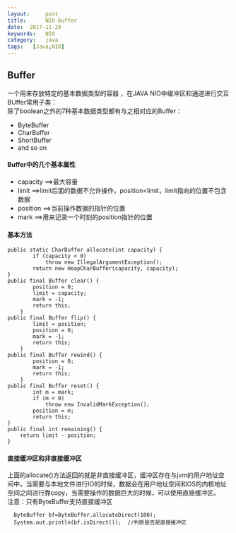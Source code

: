 ```yaml
---
layout:     post
title:      NIO-buffer
date:  2017-11-20
keywords:   NIO
category:   java
tags:   [Java,NIO]
---
```

Buffer
---
一个用来存放特定的基本数据类型的容器 ，在JAVA NIO中缓冲区和通道进行交互  
BUffer常用子类：  
除了boolean之外的7种基本数据类型都有与之相对应的Buffer：  
- ByteBuffer
- CharBuffer
- ShortBuffer
- and so on

#### Buffer中的几个基本属性
- capacity  ==>最大容量
- limit        ==>limit后面的数据不允许操作，position<limit，limit指向的位置不包含数据 
- position  ==>当前操作数据的指针的位置
- mark    ==>用来记录一个时刻的position指针的位置    

#### 基本方法
```
public static CharBuffer allocate(int capacity) {
        if (capacity < 0)
            throw new IllegalArgumentException();
        return new HeapCharBuffer(capacity, capacity);
}
public final Buffer clear() {
        position = 0;
        limit = capacity;
        mark = -1;
        return this;
    }
public final Buffer flip() {
        limit = position;
        position = 0;
        mark = -1;
        return this;
    }
public final Buffer rewind() {
        position = 0;
        mark = -1;
        return this;
    }
public final Buffer reset() {
        int m = mark;
        if (m < 0)
            throw new InvalidMarkException();
        position = m;
        return this;
}
public final int remaining() {
    return limit - position;
}

```
#### 直接缓冲区和非直接缓冲区  
上面的allocate()方法返回的就是非直接缓冲区，缓冲区存在与jvm的用户地址空间中，当需要与本地文件进行IO的时候，数据会在用户地址空间和OS的内核地址空间之间进行靠copy，当需要操作的数据巨大的时候，可以使用直接缓冲区。    
注意：只有ByteBuffer支持直接缓冲区
```
  ByteBuffer bf=ByteBuffer.allocateDirect(100);
  System.out.println(bf.isDirect());  //判断是否是直接缓冲区
```





















